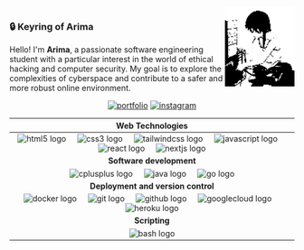 <img src="https://raw.githubusercontent.com/ArimaKey/ArimaKey/main/Images/profile_pic.png" width="123" height="140" alt="Avatar" align="right" />

### 🔒 Keyring of Arima

Hello! I'm **Arima**, a passionate software engineering student with a particular interest in the world of ethical hacking and computer security. My goal is to explore the complexities of cyberspace and contribute to a safer and more robust online environment.
<div align="center">

[![portfolio](https://img.shields.io/badge/my_portfolio-000?style=for-the-badge&logo=ko-fi&logoColor=white)](https://arimakey.github.io/)
[![instagram](https://img.shields.io/badge/instagram-E4405F?style=for-the-badge&logo=instagram&logoColor=white)](https://www.instagram.com/arima_key/)
</div>

| **Web Technologies** |
|:---------------------:|
| <div align="center"> <img src="https://skillicons.dev/icons?i=html" height="40" alt="html5 logo"  /> <img width="12" /> <img src="https://skillicons.dev/icons?i=css" height="40" alt="css3 logo"  /> <img width="12" /> <img src="https://skillicons.dev/icons?i=tailwind" height="40" alt="tailwindcss logo"  /> <img width="12" /> <img src="https://skillicons.dev/icons?i=js" height="40" alt="javascript logo"  /> <img width="12" /> <img src="https://cdn.jsdelivr.net/gh/devicons/devicon/icons/react/react-original.svg" height="40" alt="react logo"  /> <img width="12" /> <img src="https://cdn.jsdelivr.net/gh/devicons/devicon/icons/nextjs/nextjs-original.svg" height="40" alt="nextjs logo"  /> </div> |
| **Software development** |
| <div align="center"> <img src="https://cdn.jsdelivr.net/gh/devicons/devicon/icons/cplusplus/cplusplus-original.svg" height="40" alt="cplusplus logo"  /> <img width="12" /> <img src="https://cdn.jsdelivr.net/gh/devicons/devicon/icons/java/java-original.svg" height="40" alt="java logo"  /> <img width="12" /> <img src="https://cdn.jsdelivr.net/gh/devicons/devicon/icons/go/go-original.svg" height="40" alt="go logo"  /> </div> |
| **Deployment and version control** |
| <div align="center"> <img src="https://cdn.jsdelivr.net/gh/devicons/devicon/icons/docker/docker-original.svg" height="40" alt="docker logo"  /> <img width="12" /> <img src="https://cdn.jsdelivr.net/gh/devicons/devicon/icons/git/git-original.svg" height="40" alt="git logo"  /> <img width="12" /> <img src="https://cdn.jsdelivr.net/gh/devicons/devicon/icons/github/github-original.svg" height="40" alt="github logo"  /> <img width="12" /> <img src="https://cdn.jsdelivr.net/gh/devicons/devicon/icons/googlecloud/googlecloud-original.svg" height="40" alt="googlecloud logo"  /> <img width="12" /> <img src="https://cdn.jsdelivr.net/gh/devicons/devicon/icons/heroku/heroku-original.svg" height="40" alt="heroku logo"  /> </div> |
| **Scripting** |
| <div align="center"> <img src="https://cdn.jsdelivr.net/gh/devicons/devicon/icons/bash/bash-original.svg" height="40" alt="bash logo"  /> </div> 
